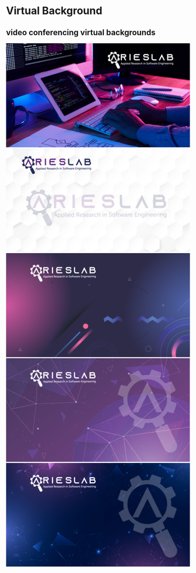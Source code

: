 # Virtual Background

## video conferencing virtual backgrounds

<img src="01.PNG">

<img src="02.PNG">

<img src="03.PNG">

<img src="04.PNG">

<img src="05.PNG">

